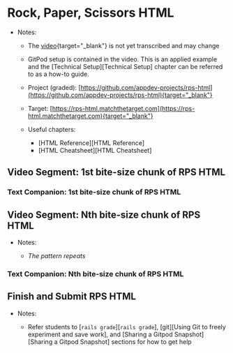 # Rock, Paper, Scissors HTML 

- Notes:

  - The [video](https://canvas.uchicago.edu/courses/41147/pages/video-rps-html-intro-to-gitpod-and-html){target="_blank"} is not yet transcribed and may change

  - GitPod setup is contained in the video. This is an applied example and the [Technical Setup][Technical Setup] chapter can be referred to as a how-to guide.

  - Project (graded): [https://github.com/appdev-projects/rps-html](https://github.com/appdev-projects/rps-html){target="_blank"}

  - Target: [https://rps-html.matchthetarget.com](https://rps-html.matchthetarget.com){target="_blank"}

  - Useful chapters:

    - [HTML Reference][HTML Reference]
    - [HTML Cheatsheet][HTML Cheatsheet]

## Video Segment: 1st bite-size chunk of RPS HTML

### Text Companion: 1st bite-size chunk of RPS HTML

## Video Segment: Nth bite-size chunk of RPS HTML

- Notes:

  - *The pattern repeats*

### Text Companion: Nth bite-size chunk of RPS HTML

## Finish and Submit RPS HTML

- Notes:

  - Refer students to [`rails grade`][`rails grade`], [git][Using Git to freely experiment and save work], and [Sharing a Gitpod Snapshot][Sharing a Gitpod Snapshot] sections for how to get help